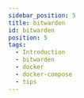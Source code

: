 ```yaml
---
sidebar_position: 5
title: bitwarden
id: bitwarden
position: 5
tags:
  - Introduction
  - bitwarden
  - docker
  - docker-compose
  - tips
---
```

